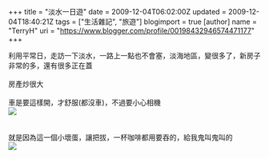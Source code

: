 +++
title = "淡水一日遊"
date = 2009-12-04T06:02:00Z
updated = 2009-12-04T18:40:21Z
tags = ["生活雜記", "旅遊"]
blogimport = true 
[author]
	name = "TerryH"
	uri = "https://www.blogger.com/profile/00198432946574471177"
+++

利用平常日，走訪一下淡水，一路上一點也不會塞，淡海地區，變很多了，新房子非常的多，還有很多正在蓋<br /><br />房產炒很大<br /><br />車是要這樣開，才舒服(都沒車)，不過要小心相機<br /><a href="http://picasaweb.google.com.tw/lh/photo/wdaxT1zNb9iIw417ySFlGg?feat=embedwebsite"><img src="http://lh6.ggpht.com/_Bsjm2Qp0Duc/SxnG7-mhRMI/AAAAAAAAA0w/w8AWQoEDuBQ/s400/dscn2492.jpg" /></a><br /><br /><br />就是因為這一個小壞蛋，讓把拔，一杯咖啡都用要吞的，給我鬼叫鬼叫的<br /><a href="http://picasaweb.google.com.tw/lh/photo/0in2V3Ty40f-_y9iDvNJsw?feat=embedwebsite"><img src="http://lh4.ggpht.com/_Bsjm2Qp0Duc/SxkhfC_qQXI/AAAAAAAAA0o/TdkyBPUW8M4/s400/dscn2517.jpg" /></a>
